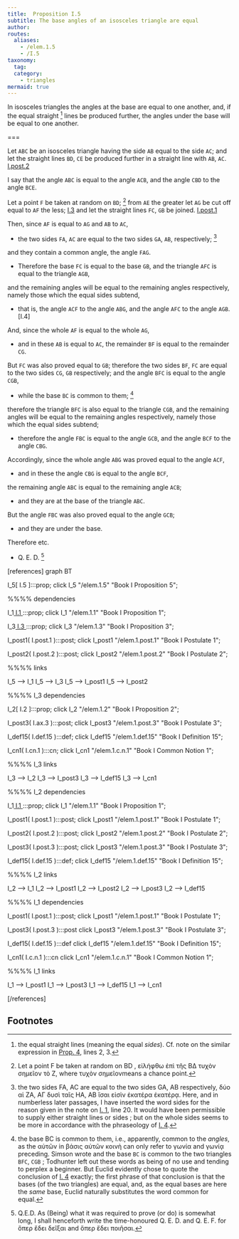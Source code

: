 ```yaml
---
title:  Proposition I.5
subtitle: The base angles of an isosceles triangle are equal
author:
routes:
  aliases:
    - /elem.1.5
    - /I.5
taxonomy:
  tag:
  category:
    - triangles
mermaid: true
---
```


In isosceles triangles the angles at the base are equal to one another, and, if the equal straight [^I.5:1] lines be produced further, the angles under the base will be equal to one another.

===

Let `ABC` be an isosceles triangle having the side `AB` equal to the side `AC`; and let the straight lines `BD`, `CE` be produced further in a straight line with `AB`, `AC`. [I.post.2]

I say that the angle `ABC` is equal to the angle `ACB`, and the angle `CBD` to the angle `BCE`.

Let a point `F` be taken at random on `BD`; [^I.5:2]  from `AE` the greater let `AG` be cut off equal to `AF` the less; [I.3] and let the straight lines `FC`, `GB` be joined. [I.post.1]

Then, since `AF` is equal to `AG` and `AB` to `AC`,

- the two sides `FA`, `AC` are equal to the two sides `GA`, `AB`, respectively; [^I.5:3]

and they contain a common angle, the angle `FAG`.

- Therefore the base `FC` is equal to the base `GB`, and the triangle `AFC` is equal to the triangle `AGB`,

and the remaining angles will be equal to the remaining angles respectively, namely those which the equal sides subtend,

- that is, the angle `ACF` to the angle `ABG`, and the angle `AFC` to the angle `AGB`. [I.4]

And, since the whole `AF` is equal to the whole `AG`,

- and in these `AB` is equal to `AC`, the remainder `BF` is equal to the remainder `CG`.

But `FC` was also proved equal to `GB`; therefore the two sides `BF`, `FC` are equal to the two sides `CG`, `GB` respectively; and the angle `BFC` is equal to the angle `CGB`,

- while the base `BC` is common to them; [^I.5:4]

therefore the triangle `BFC` is also equal to the triangle `CGB`, and the remaining angles will be equal to the remaining angles respectively, namely those which the equal sides subtend;
- therefore the angle `FBC` is equal to the angle `GCB`, and the angle `BCF` to the angle `CBG`.

Accordingly, since the whole angle `ABG` was proved equal to the angle `ACF`,

- and in these the angle `CBG` is equal to the angle `BCF`,

the remaining angle `ABC` is equal to the remaining angle `ACB`;

- and they are at the base of the triangle `ABC`.

But the angle `FBC` was also proved equal to the angle `GCB`;

- and they are under the base.

Therefore etc.

- Q. E. D. [^I.5:5]

[I.1]: /elem.1.1 "Book 1 - Proposition 1"
[I.3]: /elem.1.3 "Book 1 - Proposition 3"
[I.post.1]: /elem.1.post.1 "Book 1 - Postulate 1"
[I.post.2]: /elem.1.post.2 "Book 1 - Postulate 2"

[references]
graph BT

I_5[ I.5 ]:::prop;
click I_5 "/elem.1.5" "Book I Proposition 5";

%%%% dependencies

I_1[ I.1 ]:::prop;
click I_1 "/elem.1.1" "Book I Proposition 1";

I_3[ I.3 ]:::prop;
click I_3 "/elem.1.3" "Book I Proposition 3";

I_post1( I.post.1 ):::post;
click I_post1 "/elem.1.post.1" "Book I Postulate 1";

I_post2( I.post.2 ):::post;
click I_post2 "/elem.1.post.2" "Book I Postulate 2";


%%%% links

I_5 --> I_1
I_5 --> I_3
I_5 --> I_post1
I_5 --> I_post2


%%%% I_3 dependencies

I_2[ I.2 ]:::prop;
click I_2 "/elem.1.2" "Book I Proposition 2";

I_post3( I.ax.3 ):::post;
click I_post3 "/elem.1.post.3" "Book I Postulate 3";

I_def15( I.def.15 ):::def;
click I_def15 "/elem.1.def.15" "Book I Definition 15";

I_cn1( I.cn.1 ):::cn;
click I_cn1 "/elem.1.c.n.1" "Book I Common Notion 1";

%%%% I_3 links

I_3 --> I_2
I_3 --> I_post3
I_3 --> I_def15
I_3 --> I_cn1

%%%% I_2 dependencies

I_1[ I.1 ]:::prop; 
click I_1 "/elem.1.1" "Book I Proposition 1";

I_post1( I.post.1 ):::post;
click I_post1 "/elem.1.post.1" "Book I Postulate 1";

I_post2( I.post.2 ):::post;
click I_post2 "/elem.1.post.2" "Book I Postulate 2";

I_post3( I.post.3 ):::post;
click I_post3 "/elem.1.post.3" "Book I Postulate 3";

I_def15( I.def.15 ):::def;
click I_def15 "/elem.1.def.15" "Book I Definition 15";

%%%% I_2 links

I_2 --> I_1
I_2 --> I_post1
I_2 --> I_post2
I_2 --> I_post3
I_2 --> I_def15

%%%% I_1 dependencies

I_post1( I.post.1 ):::post;
click I_post1 "/elem.1.post.1" "Book I Postulate 1";

I_post3( I.post.3 ):::post
click I_post3 "/elem.1.post.3" "Book I Postulate 3";

I_def15( I.def.15 ):::def
click I_def15 "/elem.1.def.15" "Book I Definition 15";

I_cn1( I.c.n.1 ):::cn
click I_cn1 "/elem.1.c.n.1" "Book I Common Notion 1";

%%%% I_1 links

I_1 --> I_post1
I_1 --> I_post3
I_1 --> I_def15
I_1 --> I_cn1

[/references]

## Footnotes
[^I.5:1]: the equal straight lines
    (meaning the equal <em>sides</em>). Cf. note on the similar expression in <a href="/elem.1.4">Prop. 4</a>, lines 2, 3.

[^I.5:2]: Let a point F be taken at random on BD
    , <foreign lang="greek">εἰλήφθω ἐπὶ τῆς ΒΔ τυχὸν σημεῖον τὸ Ζ</foreign>, where <foreign lang="greek">τυχὸν σημεῖον</foreign>means <quote>a chance point.</quote>

[^I.5:3]: the two sides FA, AC are equal to the two sides GA, AB respectively,
    <foreign lang="greek">δύο αἱ ΖΑ, ΑΓ δυσὶ ταῖς ΗΑ, ΑΒ ἴσαι εἰσὶν ἑκατέρα ἑκατέρᾳ</foreign>. Here, and in numberless later passages, I have inserted the word <quote>sides</quote> for the reason given in the note on <a href="/elem.1.1">I. 1</a>, line 20. It would have been permissible to supply either <quote>straight lines</quote> or <quote>sides</quote> ; but on the whole <quote>sides</quote> seems to be more in accordance with the phraseology of <a href="/elem.1.4">I. 4</a>.

[^I.5:4]: the base BC is common to them,
    i.e., apparently, common to the <em>angles</em>, as the <foreign lang="greek">αὐτῶν</foreign> in <foreign lang="greek">βάσις αὐτῶν κοινὴ</foreign> can only refer to <foreign lang="greek">γωνία</foreign> and <foreign lang="greek">γωνίᾳ</foreign> preceding. Simson wrote <quote>and the base `BC` is common to the two triangles `BFC`, `CGB`</quote> ; Todhunter left out these words as being of no use and tending to perplex a beginner. But Euclid evidently chose to quote the conclusion of <a href="/elem.1.4">I. 4</a> exactly; the first phrase of that conclusion is that the bases (of the two triangles) are equal, and, as the equal bases are here the <em>same</em> base, Euclid naturally substitutes the word <quote>common</quote> for <quote>equal.</quote>

[^I.5:5]: Q.E.D.
    As <quote>(Being) what it was required to prove</quote> (or <quote>do</quote>) is somewhat long, I shall henceforth write the time-honoured <quote>Q. E. D.</quote> and <quote>Q. E. F.</quote> for <foreign lang="greek">ὅπερ ἔδει δεῖξαι</foreign> and <foreign lang="greek">ὅπερ ἔδει ποιῆσαι</foreign>.


